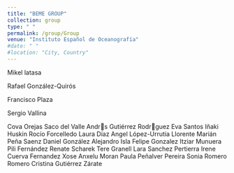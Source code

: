 ```yaml
---
title: "BEME GROUP"
collection: group
type: " "
permalink: /group/Group
venue: "Instituto Español de Oceanografía"
#date: " "
#location: "City, Country"
---
```




Mikel latasa 

Rafael González-Quirós 

Francisco Plaza 

Sergio Vallina

Cova Orejas Saco del Valle
Andr󿿩s Gutiérrez Rodr󿿭guez
Eva Santos
Iñaki Huskin
Rocío Forcelledo
Laura Díaz
Angel López-Urrutia Llorente
Marián Peña Saenz
Daniel González
Alejandro Isla
Felipe Gonzalez
Itziar Munuera
Pili Fernández
Renate Scharek
Tere Granell
Lara Sanchez Pertierra
Irene Cuerva Fernandez
Xose Anxelu Moran
Paula Peñalver Pereira
Sonia Romero Romero
Cristina Gutiérrez Zárate
    
